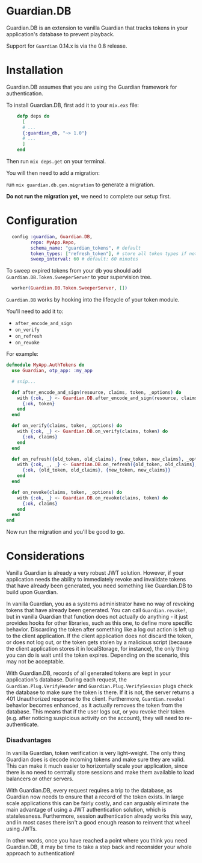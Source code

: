 Guardian.DB
==========

Guardian.DB is an extension to vanilla Guardian that tracks tokens in your
application's database to prevent playback.

Support for `Guardian` 0.14.x is via the 0.8 release.

Installation
==========

Guardian.DB assumes that you are using the Guardian framework for authentication.

To install Guardian.DB, first add it to your `mix.exs` file:

```elixir
    defp deps do
      [
      # ...
      {:guardian_db, "~> 1.0"}
      # ...
      ]
    end
```

Then run `mix deps.get` on your terminal.

You will then need to add a migration:

run `mix guardian.db.gen.migration` to generate a migration.

**Do not run the migration yet,** we need to complete our setup first.

# Configuration

```elixir
  config :guardian, Guardian.DB,
         repo: MyApp.Repo,
         schema_name: "guardian_tokens", # default
         token_types: ["refresh_token"], # store all token types if not set
         sweep_interval: 60 # default: 60 minutes
```

To sweep expired tokens from your db you should add `Guardian.DB.Token.SweeperServer` to your supervision tree.

```elixir
  worker(Guardian.DB.Token.SweeperServer, [])
```

`Guardian.DB` works by hooking into the lifecycle of your token module.

You'll need to add it to:

* `after_encode_and_sign`
* `on_verify`
* `on_refresh`
* `on_revoke`

For example:

```elixir
defmodule MyApp.AuthTokens do
  use Guardian, otp_app: :my_app

  # snip...

  def after_encode_and_sign(resource, claims, token, _options) do
    with {:ok, _} <- Guardian.DB.after_encode_and_sign(resource, claims["typ"], claims, token) do
      {:ok, token}
    end
  end

  def on_verify(claims, token, _options) do
    with {:ok, _} <- Guardian.DB.on_verify(claims, token) do
      {:ok, claims}
    end
  end

  def on_refresh({old_token, old_claims}, {new_token, new_claims}, _options) do
    with {:ok, _, _} <- Guardian.DB.on_refresh({old_token, old_claims}, {new_token, new_claims}) do
      {:ok, {old_token, old_claims}, {new_token, new_claims}}
    end
  end

  def on_revoke(claims, token, _options) do
    with {:ok, _} <- Guardian.DB.on_revoke(claims, token) do
      {:ok, claims}
    end
  end
end
```

Now run the migration and you'll be good to go.

Considerations
==========

Vanilla Guardian is already a very robust JWT solution. However, if your application needs the ability to immediately revoke and invalidate tokens that have already been generated, you need something like Guardian.DB to build upon Guardian.

In vanilla Guardian, you as a systems administrator have no way of revoking tokens that have already been generated. You can call `Guardian.revoke!`, but in vanilla Guardian that function does not actually do anything - it just provides hooks for other libraries, such as this one, to define more specific behavior. Discarding the token after something like a log out action is left up to the client application. If the client application does not discard the token, or does not log out, or the token gets stolen by a malicious script (because the client application stores it in localStorage, for instance), the only thing you can do is wait until the token expires. Depending on the scenario, this may not be acceptable.

With Guardian.DB, records of all generated tokens are kept in your application's database. During each request, the `Guardian.Plug.VerifyHeader` and `Guardian.Plug.VerifySession` plugs check the database to make sure the token is there. If it is not, the server returns a 401 Unauthorized response to the client. Furthermore, `Guardian.revoke!` behavior becomes enhanced, as it actually removes the token from the database. This means that if the user logs out, or you revoke their token (e.g. after noticing suspicious activity on the account), they will need to re-authenticate.

### Disadvantages

In vanilla Guardian, token verification is very light-weight. The only thing Guardian does is decode incoming tokens and make sure they are valid. This can make it much easier to horizontally scale your application, since there is no need to centrally store sessions and make them available to load balancers or other servers.

With Guardian.DB, every request requires a trip to the database, as Guardian now needs to ensure that a record of the token exists. In large scale applications this can be fairly costly, and can arguably eliminate the main advantage of using a JWT authentication solution, which is statelessness. Furthermore, session authentication already works this way, and in most cases there isn't a good enough reason to reinvent that wheel using JWTs.

In other words, once you have reached a point where you think you need Guardian.DB, it may be time to take a step back and reconsider your whole approach to authentication!
